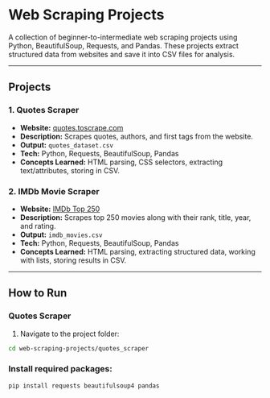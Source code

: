 # Web Scraping Projects

A collection of beginner-to-intermediate web scraping projects using Python, BeautifulSoup, Requests, and Pandas. These projects extract structured data from websites and save it into CSV files for analysis.

---

## Projects

### 1. Quotes Scraper
- **Website:** [quotes.toscrape.com](http://quotes.toscrape.com/)
- **Description:** Scrapes quotes, authors, and first tags from the website.  
- **Output:** `quotes_dataset.csv`  
- **Tech:** Python, Requests, BeautifulSoup, Pandas  
- **Concepts Learned:** HTML parsing, CSS selectors, extracting text/attributes, storing in CSV.

### 2. IMDb Movie Scraper
- **Website:** [IMDb Top 250](https://www.imdb.com/chart/top/)
- **Description:** Scrapes top 250 movies along with their rank, title, year, and rating.  
- **Output:** `imdb_movies.csv`  
- **Tech:** Python, Requests, BeautifulSoup, Pandas  
- **Concepts Learned:** HTML parsing, extracting structured data, working with lists, storing results in CSV.

---

## How to Run

### Quotes Scraper
1. Navigate to the project folder:
```bash
cd web-scraping-projects/quotes_scraper
```

### Install required packages:
```bash
pip install requests beautifulsoup4 pandas
```
